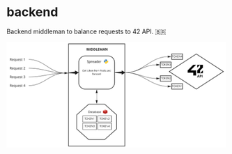 # backend

Backend middleman to balance requests to 42 API. 🇧🇷

![Middleman diagram](https://github.com/42-Iniciativa-Open-Source/backend/blob/media/middleman.jpg)
